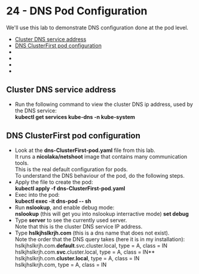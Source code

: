 # 24 - DNS Pod Configuration

We'll use this lab to demonstrate DNS configuration done at the pod level.

- [Cluster DNS service address](#Cluster-DNS-service-address)
- [DNS ClusterFirst pod configuration](#DNS-ClusterFirst-pod-configuration)
- [](#)
- [](#)
- [](#)
- [](#)

## Cluster DNS service address

- Run the following command to view the cluster DNS ip address, used by the DNS service:  
**kubectl get services kube-dns -n kube-system**

## DNS ClusterFirst pod configuration

- Look at the **dns-ClusterFirst-pod.yaml** file from this lab.  
It runs a **nicolaka/netshoot** image that contains many communication tools.  
This is the real default configuration for pods.  
To understand the DNS behaviour of the pod, do the following steps.
- Apply the file to create the pod:  
**kubectl apply -f dns-ClusterFirst-pod.yaml**
- Exec into the pod:  
**kubectl exec -it dns-pod -- sh**
- Run **nslookup**, and enable debug mode:  
**nslookup**  (this will get you into nslookup interractive mode)
**set debug**
- Type **server** to see the currently used server.  
Note that this is the cluster DNS service IP address.
- Type **hslkjhslkrjh.com** (this is a dns name that does not exist).  
Note the order that the DNS query takes (here it is in my installation):  
hslkjhslkrjh.com.**default**.svc.cluster.local, type = A, class = IN  
hslkjhslkrjh.com.**svc**.cluster.local, type = A, class = IN**  
hslkjhslkrjh.com.**cluster.local**, type = A, class = IN  
hslkjhslkrjh.com, type = A, class = IN


